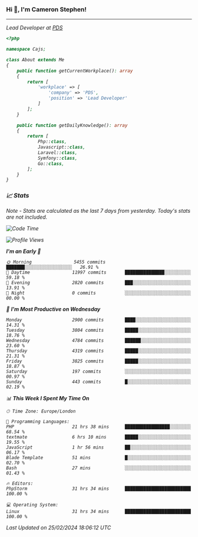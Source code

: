 ### Hi 👋, I'm Cameron Stephen!
<hr>
<p><em>Lead Developer at <a href="https://prindatasolutions.co.uk">PDS</a></p>


```php
<?php

namespace Cajs;

class About extends Me
{
    public function getCurrentWorkplace(): array
    {
        return [
            'workplace' => [
                'company' => 'PDS',
                'position' => 'Lead Developer'
            ]
        ];
    }

    public function getDailyKnowledge(): array
    {
        return [
            Php::class,
            Javascript::class,
            Laravel::class,
            Symfony::class,
            Go::class,
        ];
    }
}
```

### 📈 Stats
<p><em>Note - Stats are calculated as the last 7 days from yesterday. Today's stats are not included.</em></p>


<!--START_SECTION:waka-->
![Code Time](http://img.shields.io/badge/Code%20Time-3%2C699%20hrs%2038%20mins-blue)

![Profile Views](http://img.shields.io/badge/Profile%20Views-0-blue)

**I'm an Early 🐤** 

```text
🌞 Morning                5455 commits        ███████░░░░░░░░░░░░░░░░░░   26.91 % 
🌆 Daytime                11997 commits       ███████████████░░░░░░░░░░   59.18 % 
🌃 Evening                2820 commits        ███░░░░░░░░░░░░░░░░░░░░░░   13.91 % 
🌙 Night                  0 commits           ░░░░░░░░░░░░░░░░░░░░░░░░░   00.00 % 
```
📅 **I'm Most Productive on Wednesday** 

```text
Monday                   2900 commits        ████░░░░░░░░░░░░░░░░░░░░░   14.31 % 
Tuesday                  3804 commits        █████░░░░░░░░░░░░░░░░░░░░   18.76 % 
Wednesday                4784 commits        ██████░░░░░░░░░░░░░░░░░░░   23.60 % 
Thursday                 4319 commits        █████░░░░░░░░░░░░░░░░░░░░   21.31 % 
Friday                   3825 commits        █████░░░░░░░░░░░░░░░░░░░░   18.87 % 
Saturday                 197 commits         ░░░░░░░░░░░░░░░░░░░░░░░░░   00.97 % 
Sunday                   443 commits         █░░░░░░░░░░░░░░░░░░░░░░░░   02.19 % 
```


📊 **This Week I Spent My Time On** 

```text
🕑︎ Time Zone: Europe/London

💬 Programming Languages: 
PHP                      21 hrs 38 mins      █████████████████░░░░░░░░   68.54 % 
textmate                 6 hrs 10 mins       █████░░░░░░░░░░░░░░░░░░░░   19.55 % 
JavaScript               1 hr 56 mins        ██░░░░░░░░░░░░░░░░░░░░░░░   06.17 % 
Blade Template           51 mins             █░░░░░░░░░░░░░░░░░░░░░░░░   02.70 % 
Bash                     27 mins             ░░░░░░░░░░░░░░░░░░░░░░░░░   01.43 % 

🔥 Editors: 
PhpStorm                 31 hrs 34 mins      █████████████████████████   100.00 % 

💻 Operating System: 
Linux                    31 hrs 34 mins      █████████████████████████   100.00 % 
```


 Last Updated on 25/02/2024 18:06:12 UTC
<!--END_SECTION:waka-->

